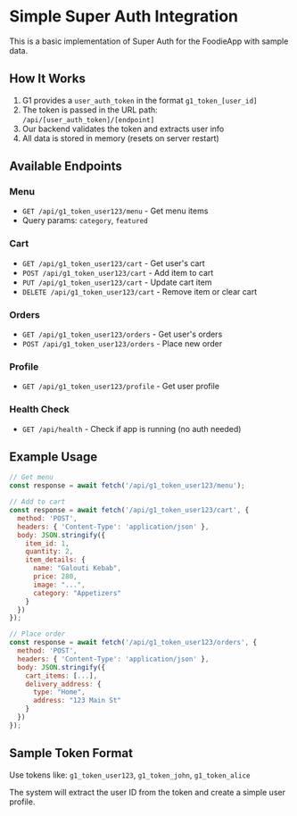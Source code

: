 # Simple Super Auth Integration

This is a basic implementation of Super Auth for the FoodieApp with sample data.

## How It Works

1. G1 provides a `user_auth_token` in the format `g1_token_[user_id]`
2. The token is passed in the URL path: `/api/[user_auth_token]/[endpoint]`
3. Our backend validates the token and extracts user info
4. All data is stored in memory (resets on server restart)

## Available Endpoints

### Menu
- `GET /api/g1_token_user123/menu` - Get menu items
- Query params: `category`, `featured`

### Cart
- `GET /api/g1_token_user123/cart` - Get user's cart
- `POST /api/g1_token_user123/cart` - Add item to cart
- `PUT /api/g1_token_user123/cart` - Update cart item
- `DELETE /api/g1_token_user123/cart` - Remove item or clear cart

### Orders
- `GET /api/g1_token_user123/orders` - Get user's orders
- `POST /api/g1_token_user123/orders` - Place new order

### Profile
- `GET /api/g1_token_user123/profile` - Get user profile

### Health Check
- `GET /api/health` - Check if app is running (no auth needed)

## Example Usage

```javascript
// Get menu
const response = await fetch('/api/g1_token_user123/menu');

// Add to cart
const response = await fetch('/api/g1_token_user123/cart', {
  method: 'POST',
  headers: { 'Content-Type': 'application/json' },
  body: JSON.stringify({
    item_id: 1,
    quantity: 2,
    item_details: {
      name: "Galouti Kebab",
      price: 280,
      image: "...",
      category: "Appetizers"
    }
  })
});

// Place order
const response = await fetch('/api/g1_token_user123/orders', {
  method: 'POST',
  headers: { 'Content-Type': 'application/json' },
  body: JSON.stringify({
    cart_items: [...],
    delivery_address: {
      type: "Home",
      address: "123 Main St"
    }
  })
});
```

## Sample Token Format
Use tokens like: `g1_token_user123`, `g1_token_john`, `g1_token_alice`

The system will extract the user ID from the token and create a simple user profile.